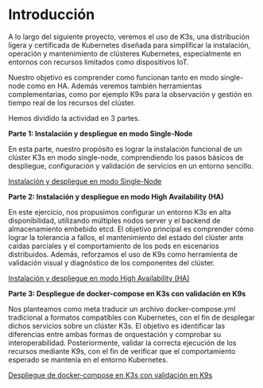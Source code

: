 # Introducción

A lo largo del siguiente proyecto, veremos el uso de K3s, una distribución ligera y certificada de Kubernetes diseñada para simplificar la instalación, operación y mantenimiento de clústeres Kubernetes, especialmente en entornos con recursos limitados como dispositivos IoT.

Nuestro objetivo es comprender como funcionan tanto en modo single-node como en HA. Además veremos también herramientas complementarias, como por ejemplo K9s para la observación y gestión en tiempo real de los recursos del clúster. 

Hemos dividido la actividad en 3 partes.

**Parte 1: Instalación y despliegue en modo Single-Node**

En esta parte, nuestro propósito es lograr la instalación funcional de un clúster K3s en modo single-node, comprendiendo los pasos básicos de despliegue, configuración y validación de servicios en un entorno sencillo. 

[Instalación y despliegue en modo Single-Node](https://github.com/Aro27/Proyectos/tree/main/Kubernetes%20(K3%20y%20K9)/Single%20Node)

**Parte 2: Instalación y despliegue en modo High Availability (HA)**

En este ejercicio, nos propusimos configurar un entorno K3s en alta disponibilidad, utilizando múltiples nodos server y el backend de almacenamiento embebido etcd. El objetivo principal es comprender cómo lograr la tolerancia a fallos, el mantenimiento del estado del clúster ante caídas parciales y el comportamiento de los pods en escenarios distribuidos. Además, reforzamos el uso de K9s como herramienta de validación visual y diagnóstico de los componentes del clúster.

[Instalación y despliegue en modo High Availability (HA)](https://github.com/Aro27/Proyectos/tree/main/Kubernetes%20(K3%20y%20K9)/Despliegue%20en%20modo%20High%20Availability%20(HA))

**Parte 3: Despliegue de docker-compose en K3s con validación en K9s**

Nos planteamos como meta traducir un archivo docker-compose.yml tradicional a formatos compatibles con Kubernetes, con el fin de desplegar dichos servicios sobre un clúster K3s. El objetivo es identificar las diferencias entre ambas formas de orquestación y comprobar su interoperabilidad. Posteriormente, validar la correcta ejecución de los recursos mediante K9s, con el fin de verificar que el comportamiento esperado se mantenía en el entorno Kubernetes.

[Despliegue de docker-compose en K3s con validación en K9s](https://github.com/Aro27/Proyectos/tree/main/Kubernetes%20(K3%20y%20K9)/Despliegue%20de%20docker-compose%20en%20K3s%20con%20validaci%C3%B3n%20en%20K9s)
